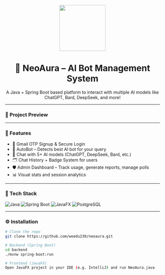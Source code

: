 <div align="center">
 <img src="https://media.giphy.com/media/v1.Y2lkPTc5MGI3NjExbG44aHZlZ3F6d2Q0bWs3dXZ3Z2MwMm50czZtZnBqZXRubTI4MGxhdyZlcD12MV9naWZzX3NlYXJjaCZjdD1n/bGgsc5mWoryfgKBx1u/giphy.gif" width="150px" />
  <h1>🤖 NeoAura – AI Bot Management System</h1>
  <p>
    A Java + Spring Boot based platform to interact with multiple AI models like ChatGPT, Bard, DeepSeek, and more!
  </p>
</div>

---

### 📸 Project Preview



---

### 🚀 Features

- 🔐 Gmail OTP Signup & Secure Login
- 🧠 AutoBot – Detects best AI bot for your query
- 🤖 Chat with 5+ AI models (ChatGPT, DeepSeek, Bard, etc.)
- 🗂 Chat History + Badge System for users
- 🛡 Admin Dashboard – Track usage, generate reports, manage polls
- 📊 Visual stats and session analytics

---

### 🧠 Tech Stack

![Java](https://img.shields.io/badge/Java-ED8B00?style=for-the-badge&logo=openjdk&logoColor=white)
![Spring Boot](https://img.shields.io/badge/Spring%20Boot-6DB33F?style=for-the-badge&logo=spring-boot&logoColor=white)
![JavaFX](https://img.shields.io/badge/JavaFX-3776AB?style=for-the-badge&logo=java&logoColor=white)
![PostgreSQL](https://img.shields.io/badge/PostgreSQL-316192?style=for-the-badge&logo=postgresql&logoColor=white)

---

### ⚙️ Installation

```bash
# Clone the repo
git clone https://github.com/weedu230/neoaura.git

# Backend (Spring Boot)
cd backend
./mvnw spring-boot:run

# Frontend (JavaFX)
Open JavaFX project in your IDE (e.g. IntelliJ) and run NeoAura.java
